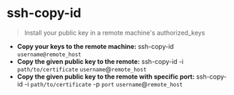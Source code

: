 # ssh-copy-id
> Install your public key in a remote machine's authorized_keys
- **Copy your keys to the remote machine:**
ssh-copy-id `username@remote_host`
- **Copy the given public key to the remote:**
ssh-copy-id -i `path/to/certificate` `username`@`remote_host`
- **Copy the given public key to the remote with specific port:**
ssh-copy-id -i `path/to/certificate` -p `port` `username`@`remote_host`
